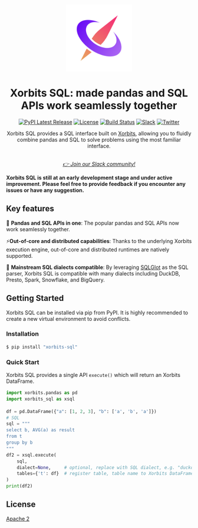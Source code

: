 <div align="center">
<img src="./assets/xorbits-logo.png" width="180px" alt="xorbits" />

# Xorbits SQL: made pandas and SQL APIs work seamlessly together

[![PyPI Latest Release](https://img.shields.io/pypi/v/xorbits_sql.svg?style=for-the-badge)](https://pypi.org/project/xorbits_sql/)
[![License](https://img.shields.io/pypi/l/xorbits_sql.svg?style=for-the-badge)](https://github.com/xorbitsai/xorbits_sql/blob/main/LICENSE)
[![Build Status](https://img.shields.io/github/actions/workflow/status/xorbitsai/xorbits_sql/python.yaml?branch=main&style=for-the-badge&label=GITHUB%20ACTIONS&logo=github)](https://actions-badge.atrox.dev/xorbitsai/xorbits_sql/goto?ref=main)
[![Slack](https://img.shields.io/badge/join_Slack-781FF5.svg?logo=slack&style=for-the-badge)](https://join.slack.com/t/xorbitsio/shared_invite/zt-1o3z9ucdh-RbfhbPVpx7prOVdM1CAuxg)
[![Twitter](https://img.shields.io/twitter/follow/xorbitsio?logo=twitter&style=for-the-badge)](https://twitter.com/xorbitsio)

Xorbits SQL provides a SQL interface built on [Xorbits](https://github.com/xorbitsai/xorbits), 
allowing you to fluidly combine pandas and SQL to solve problems using the most familiar interface.
</div>
<br />

<div align="center">
<i><a href="https://join.slack.com/t/xorbitsio/shared_invite/zt-1z3zsm9ep-87yI9YZ_B79HLB2ccTq4WA">👉 Join our Slack community!</a></i>
</div>

**Xorbits SQL is still at an early development stage and under active improvement. 
Please feel free to provide feedback if you encounter any issues or have any suggestion.**

## Key features

🌟 **Pandas and SQL APIs in one**: The popular pandas and SQL APIs now work seamlessly together.

⚡️**Out-of-core and distributed capabilities**: Thanks to the underlying Xorbits execution engine, 
out-of-core and distributed runtimes are natively supported.

🔌 **Mainstream SQL dialects compatible**: By leveraging [SQLGlot](https://github.com/tobymao/sqlglot) as the SQL parser, 
Xorbits SQL is compatible with many dialects including DuckDB, Presto, Spark, Snowflake, and BigQuery.

## Getting Started
Xorbits SQL can be installed via pip from PyPI. It is highly recommended to create a new virtual
environment to avoid conflicts.

### Installation
```bash
$ pip install "xorbits-sql"
```

### Quick Start

Xorbits SQL provides a single API `execute()` which will return an Xorbits DataFrame.

```python
import xorbits.pandas as pd
import xorbits_sql as xsql

df = pd.DataFrame({"a": [1, 2, 3], "b": ['a', 'b', 'a']})
# SQL
sql = """
select b, AVG(a) as result
from t
group by b
"""
df2 = xsql.execute(
    sql,
    dialect=None,     # optional, replace with SQL dialect, e.g. "duckdb"
    tables={'t': df}  # register table, table name to Xorbits DataFrame
)
print(df2)
```

## License
[Apache 2](LICENSE)
